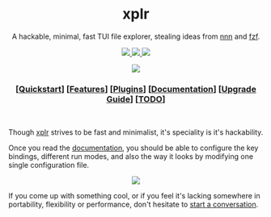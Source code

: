 <h1 align="center">xplr</h1>

<p align="center">
A hackable, minimal, fast TUI file explorer, stealing ideas from <a href="https://github.com/jarun/nnn">nnn</a> and <a href="https://github.com/junegunn/fzf">fzf</a>.
</p>

<p align="center">

<a href="https://crates.io/crates/xplr" target="_blank">
<img src="https://img.shields.io/crates/v/xplr.svg" />
</a>

<a href="https://github.com/sayanarijit/xplr/actions/workflows/ci.yml" target="_blank">
<img src="https://github.com/sayanarijit/xplr/actions/workflows/ci.yml/badge.svg" />
</a>

<a href="https://github.com/sayanarijit/xplr/actions/workflows/cd.yml" target="_blank">
<img src="https://github.com/sayanarijit/xplr/actions/workflows/cd.yml/badge.svg" />
</a>
</p>

<p align="center">
<a href="https://asciinema.org/a/3THQPXNVi801Yu8nWxO6qfUa4" target="_blank">
<img src="https://s4.gifyu.com/images/xplr.gif" />
</a>
</p>

<h3 align="center">
[<a href="https://github.com/sayanarijit/xplr/wiki/Quickstart">Quickstart</a>]
[<a href="https://github.com/sayanarijit/xplr/wiki/Features">Features</a>]
[<a href="https://github.com/sayanarijit/xplr/wiki/Plugins">Plugins</a>]
[<a href="https://github.com/sayanarijit/xplr/wiki">Documentation</a>]
[<a href="https://github.com/sayanarijit/xplr/wiki/Upgrade-Guide">Upgrade Guide</a>]
[<a href="https://github.com/sayanarijit/xplr/wiki/TODO">TODO</a>]
</h3>

<br>

Though [xplr](https://github.com/sayanarijit/xplr) strives to be fast and minimalist, it's speciality is it's hackability.

Once you read the [documentation](https://github.com/sayanarijit/xplr/wiki), you should be able to configure the key bindings,
different run modes, and also the way it looks by modifying one single configuration file.

<p align="center">

<a href="https://asciinema.org/a/404815" target="_blank">
<img src="https://s4.gifyu.com/images/xplr9d8b7b05c6bc39ae.gif" />
</a>

</p>

If you come up with something cool, or if you feel it's lacking somewhere in portability, flexibility or performance, don't hesitate to
[start a conversation](https://github.com/sayanarijit/xplr/discussions/2).
